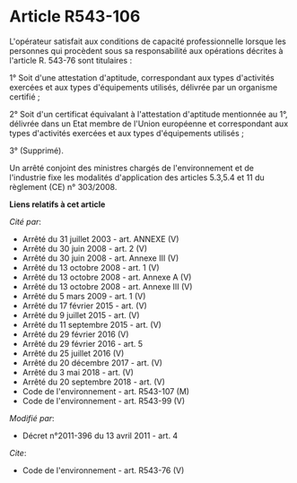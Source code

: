 # Article R543-106

L'opérateur satisfait aux conditions de capacité professionnelle lorsque les personnes qui procèdent sous sa responsabilité
aux opérations décrites à l'article R. 543-76 sont titulaires : 

1° Soit d'une attestation d'aptitude, correspondant aux types d'activités exercées et aux types d'équipements utilisés,
délivrée par un organisme certifié ; 

2° Soit d'un certificat équivalant à l'attestation d'aptitude mentionnée au 1°, délivrée dans un Etat membre de l'Union
européenne et correspondant aux types d'activités exercées et aux types d'équipements utilisés ; 

3° (Supprimé). 

Un arrêté conjoint des ministres chargés de l'environnement et de l'industrie fixe les modalités d'application des articles
5.3,5.4 et 11 du règlement (CE) n° 303/2008.

**Liens relatifs à cet article**

_Cité par_:

  - Arrêté du 31 juillet 2003 - art. ANNEXE (V)
  - Arrêté du 30 juin 2008 - art. 2 (V)
  - Arrêté du 30 juin 2008 - art. Annexe III (V)
  - Arrêté du 13 octobre 2008 - art. 1 (V)
  - Arrêté du 13 octobre 2008 - art. Annexe A (V)
  - Arrêté du 13 octobre 2008 - art. Annexe III (V)
  - Arrêté du 5 mars 2009 - art. 1 (V)
  - Arrêté du 17 février 2015 - art. (V)
  - Arrêté du 9 juillet 2015 - art. (V)
  - Arrêté du 11 septembre 2015 - art. (V)
  - Arrêté du 29 février 2016 (V)
  - Arrêté du 29 février 2016 - art. 5
  - Arrêté du 25 juillet 2016 (V)
  - Arrêté du 20 décembre 2017 - art. (V)
  - Arrêté du 3 mai 2018 - art. (V)
  - Arrêté du 20 septembre 2018 - art. (V)
  - Code de l'environnement - art. R543-107 (M)
  - Code de l'environnement - art. R543-99 (V)

_Modifié par_:

  - Décret n°2011-396 du 13 avril 2011 - art. 4

_Cite_:

  - Code de l'environnement - art. R543-76 (V)

